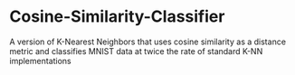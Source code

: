 # Cosine-Similarity-Classifier
A version of K-Nearest Neighbors that uses cosine similarity as a distance metric and classifies MNIST data at twice the rate of standard K-NN implementations
